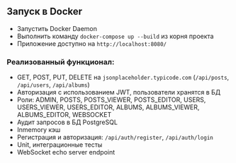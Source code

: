 ## Запуск в Docker

- Запустить Docker Daemon
- Выполнить команду `docker-compose up --build` из корня проекта
- Приложение доступно на `http://localhost:8080/`

### Реализованный функционал:

- GET, POST, PUT, DELETE на `jsonplaceholder.typicode.com` (`/api/posts`, `/api/users`, `/api/albums`)
- Авторизация с использованием JWT, пользователи хранятся в БД
- Роли: ADMIN, POSTS, POSTS_VIEWER, POSTS_EDITOR, USERS, USERS_VIEWER, USERS_EDITOR, ALBUMS, ALBUMS_VIEWER, ALBUMS_EDITOR, WEBSOCKET
- Аудит запросов в БД PostgreSQL
- Inmemory кэш
- Регистрация и авторизация: `/api/auth/register`, `/api/auth/login`
- Unit, интеграционные тесты
- WebSocket echo server endpoint
